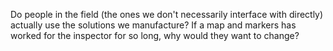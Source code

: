 Do people in the field (the ones we don't necessarily interface with directly) actually use the solutions we manufacture? If a map and markers has worked for the inspector for so long, why would they want to change?